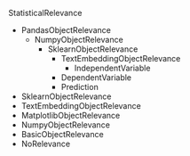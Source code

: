 StatisticalRelevance
- PandasObjectRelevance
    - NumpyObjectRelevance
        - SklearnObjectRelevance
            - TextEmbeddingObjectRelevance
                - IndependentVariable
            - DependentVariable
            - Prediction
- SklearnObjectRelevance
- TextEmbeddingObjectRelevance
- MatplotlibObjectRelevance
- NumpyObjectRelevance
- BasicObjectRelevance
- NoRelevance